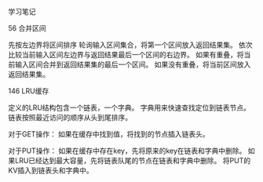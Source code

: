 学习笔记

56 合并区间

先按左边界将区间排序
轮询输入区间集合，将第一个区间放入返回结果集。
依次比较当前输入区间左边界与返回结果最后一个区间的右边界。
如果有重叠，将当前输入区间合并到返回结果集的最后一个区间。
如果没有重叠，将当前区间放入返回结果集。


146 LRU缓存

定义的LRU结构包含一个链表，一个字典。
字典用来快速查找定位到链表节点。
链表按照最近访问的顺序从头到尾排序。

对于GET操作：
如果在缓存中找到值，将找到的节点插入链表头。

对于PUT操作：
如果在缓存中存在key，先将原来的key在链表和字典中删除。
如果LRU已经达到最大容量，先将链表队尾的节点在链表和字典中删除。
将PUT的KV插入到链表头和字典中。